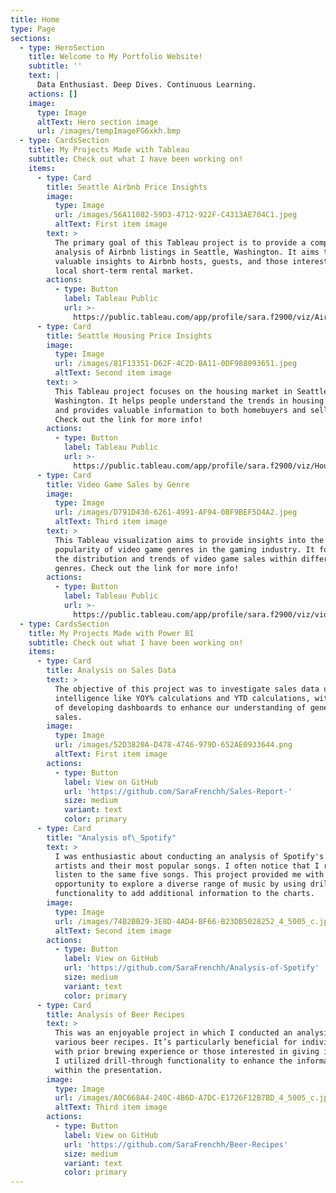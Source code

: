 ```yaml
---
title: Home
type: Page
sections:
  - type: HeroSection
    title: Welcome to My Portfolio Website!
    subtitle: ''
    text: |
      Data Enthusiast. Deep Dives. Continuous Learning. 
    actions: []
    image:
      type: Image
      altText: Hero section image
      url: /images/tempImageFG6xkh.bmp
  - type: CardsSection
    title: My Projects Made with Tableau
    subtitle: Check out what I have been working on!
    items:
      - type: Card
        title: Seattle Airbnb Price Insights
        image:
          type: Image
          url: /images/56A11082-59D3-4712-922F-C4313AE704C1.jpeg
          altText: First item image
        text: >
          The primary goal of this Tableau project is to provide a comprehensive
          analysis of Airbnb listings in Seattle, Washington. It aims to offer
          valuable insights to Airbnb hosts, guests, and those interested in the
          local short-term rental market.
        actions:
          - type: Button
            label: Tableau Public
            url: >-
              https://public.tableau.com/app/profile/sara.f2900/viz/Airbnbbook_16959281352180/AirbnbDash
      - type: Card
        title: Seattle Housing Price Insights
        image:
          type: Image
          url: /images/81F13351-D62F-4C2D-BA11-0DF988093651.jpeg
          altText: Second item image
        text: >
          This Tableau project focuses on the housing market in Seattle,
          Washington. It helps people understand the trends in housing prices
          and provides valuable information to both homebuyers and sellers. 
          Check out the link for more info!
        actions:
          - type: Button
            label: Tableau Public
            url: >-
              https://public.tableau.com/app/profile/sara.f2900/viz/HousePrice_16967252418080/HousePrice
      - type: Card
        title: Video Game Sales by Genre
        image:
          type: Image
          url: /images/D791D430-6261-4991-AF94-0BF9BEF5D4A2.jpeg
          altText: Third item image
        text: >
          This Tableau visualization aims to provide insights into the
          popularity of video game genres in the gaming industry. It focuses on
          the distribution and trends of video game sales within different
          genres. Check out the link for more info!
        actions:
          - type: Button
            label: Tableau Public
            url: >-
              https://public.tableau.com/app/profile/sara.f2900/viz/videogamesales_16959203635510/Dashboard1
  - type: CardsSection
    title: My Projects Made with Power BI
    subtitle: Check out what I have been working on!
    items:
      - type: Card
        title: Analysis on Sales Data
        text: >
          The objective of this project was to investigate sales data using time
          intelligence like YOY% calculations and YTD calculations, with the aim
          of developing dashboards to enhance our understanding of general
          sales.
        image:
          type: Image
          url: /images/52D3820A-D478-4746-979D-652AE0933644.png
          altText: First item image
        actions:
          - type: Button
            label: View on GitHub
            url: 'https://github.com/SaraFrenchh/Sales-Report-'
            size: medium
            variant: text
            color: primary
      - type: Card
        title: "Analysis of\_Spotify"
        text: >
          I was enthusiastic about conducting an analysis of Spotify's top
          artists and their most popular songs. I often notice that I repeatedly
          listen to the same five songs. This project provided me with the
          opportunity to explore a diverse range of music by using drill through
          functionality to add additional information to the charts.
        image:
          type: Image
          url: /images/74B2BB29-3E8D-4AD4-BF66-B23DB5028252_4_5005_c.jpeg
          altText: Second item image
        actions:
          - type: Button
            label: View on GitHub
            url: 'https://github.com/SaraFrenchh/Analysis-of-Spotify'
            size: medium
            variant: text
            color: primary
      - type: Card
        title: Analysis of Beer Recipes
        text: >
          This was an enjoyable project in which I conducted an analysis of
          various beer recipes. It’s particularly beneficial for individuals
          with prior brewing experience or those interested in giving it a try.
          I utilized drill-through functionality to enhance the information
          within the presentation.
        image:
          type: Image
          url: /images/A0C668A4-240C-4B6D-A7DC-E1726F12B7BD_4_5005_c.jpeg
          altText: Third item image
        actions:
          - type: Button
            label: View on GitHub
            url: 'https://github.com/SaraFrenchh/Beer-Recipes'
            size: medium
            variant: text
            color: primary
---
```


